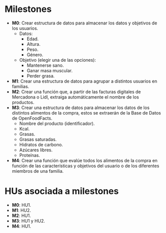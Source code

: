 
# Milestones

- **M0**: Crear estructura de datos para almacenar los datos y objetivos de los usuarios.
    - Datos:
        - Edad.
        - Altura.
        - Peso.
        - Género.
    - Objetivo (elegir una de las opciones):
        - Mantenerse sano.
        - Ganar masa muscular.
        - Perder grasa.
- **M1**: Crear una estructura de datos para agrupar a distintos usuarios en familias.
- **M2**: Crear una función que, a partir de las facturas digitales de Mercadona o Lidl, extraiga automáticamente el nombre de los productos.
- **M3**: Crear una estructura de datos para almacenar los datos de los distintos alimentos de la compra, estos se extraerán de la Base de Datos de OpenFoodFacts.
    - Nombre del producto (identificador).
    - Kcal.
    - Grasas.
    - Grasas saturadas.
    - Hidratos de carbono.
    - Azúcares libres.
    - Proteínas.
- **M4**: Crear una función que evalúe todos los alimentos de la compra en función de las características y objetivos del usuario o de los diferentes miembros de una familia.

# HUs asociada a milestones

- **M0**: HU1.
- **M1**: HU2.
- **M2**: HU1.
- **M3**: HU1 y HU2.
- **M4**: HU1.
